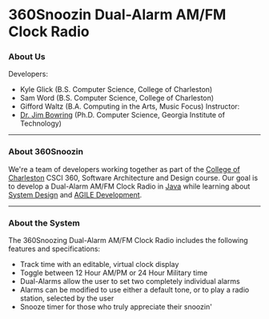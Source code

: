 # **360Snoozin Dual-Alarm AM/FM Clock Radio**

### About Us
Developers:
* Kyle Glick (B.S. Computer Science, College of Charleston)
* Sam Word (B.S. Computer Science, College of Charleston)
* Gifford Waltz (B.A. Computing in the Arts, Music Focus)
Instructor:
* [Dr. Jim Bowring](http://compsci.cofc.edu/about/faculty-staff-listing/bowring-jim.php) (Ph.D. Computer Science, Georgia Institute of Technology)

***

### About 360Snoozin
We're a team of developers working together as part of the [College of Charleston](http://cofc.edu/) CSCI 360, Software Architecture and Design course. Our goal is to develop a Dual-Alarm AM/FM Clock Radio in [Java](https://www.java.com/en/) while learning about [System Design](https://en.wikipedia.org/wiki/Systems_design) and [AGILE Development](https://en.wikipedia.org/wiki/Agile_software_development).

***

### About the System
The 360Snoozing Dual-Alarm AM/FM Clock Radio includes the following features and specifications:
* Track time with an editable, virtual clock display
* Toggle between 12 Hour AM/PM or 24 Hour Military time
* Dual-Alarms allow the user to set two completely individual alarms
* Alarms can be modified to use either a default tone, or to play a radio station, selected by the user
* Snooze timer for those who truly appreciate their snoozin'
